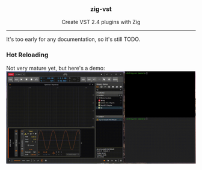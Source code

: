 <center>
<h3>zig-vst</h3>
Create VST 2.4 plugins with Zig
</center>

***

It's too early for any documentation, so it's still TODO.

### Hot Reloading
Not very mature yet, but here's a demo:
![Hot Reload Demo](hot-reload-demo.gif)
